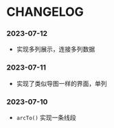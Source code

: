 # CHANGELOG

### 2023-07-12
- 实现多列展示，连接多列数据

### 2023-07-11
- 实现了类似导图一样的界面，单列

### 2023-07-10
- `arcTo()` 实现一条线段
